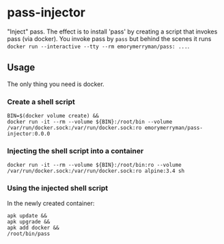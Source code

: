 # pass-injector

"Inject" pass.
The effect is to install 'pass' by creating a script that invokes pass (via docker).
You invoke pass by `pass` but behind the scenes it runs `docker run --interactive --tty --rm emorymerryman/pass: ...`.

## Usage

The only thing you need is docker.

### Create a shell script
```
BIN=$(docker volume create) &&
docker run -it --rm --volume ${BIN}:/root/bin --volume /var/run/docker.sock:/var/run/docker.sock:ro emorymerryman/pass-injector:0.0.0
```

### Injecting the shell script into a container

```
docker run -it --rm --volume ${BIN}:/root/bin:ro --volume /var/run/docker.sock:/var/run/docker.sock:ro alpine:3.4 sh
```

### Using the injected shell script
In the newly created container:
```
apk update &&
apk upgrade &&
apk add docker &&
/root/bin/pass
```

